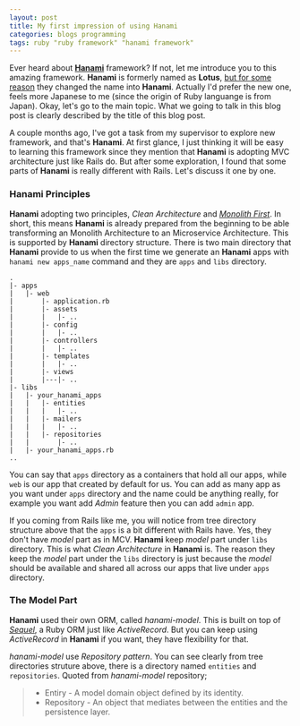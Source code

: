 ```yaml
---
layout: post
title: My first impression of using Hanami
categories: blogs programming
tags: ruby "ruby framework" "hanami framework"
---
```


Ever heard about [**Hanami**](http://hanamirb.org/) framework? If not, let me introduce you to this amazing framework. **Hanami** is formerly named as **Lotus**, [but for some reason](http://hanamirb.org/blog/2016/01/22/lotus-is-now-hanami.html) they changed the name into **Hanami**. Actually I'd prefer the new one, feels more Japanese to me (since the origin of Ruby languange is from Japan). Okay, let's go to the main topic. What we going to talk in this blog post is clearly described by the title of this blog post.

A couple months ago, I've got a task from my supervisor to explore new framework, and that's **Hanami**. At first glance, I just thinking it will be easy to learning this framework since they mention that **Hanami** is adopting MVC architecture just like Rails do. But after some exploration, I found that some parts of **Hanami** is really different with Rails. <!---We're going to discuss that difference.---> Let's discuss it one by one.

### Hanami Principles

**Hanami** adopting two principles, *Clean Architecture* and [*Monolith First*](https://martinfowler.com/bliki/MonolithFirst.html). In short, this means **Hanami** is already prepared from the beginning to be able transforming an Monolith Architecture to an Microservice Architecture. This is supported by **Hanami** directory structure. There is two main directory that **Hanami** provide to us when the first time we generate an **Hanami** apps with `hanami new apps_name` command and they are `apps` and `libs` directory.


```
.
|- apps
|   |- web
|       |- application.rb
|       |- assets
|       |   |- ..
|       |- config
|       |   |- ..
|       |- controllers
|       |   |- ..
|       |- templates
|       |   |- ..
|       |- views
|       |---|- ..
|- libs
|   |- your_hanami_apps
|   |   |- entities
|   |   |   |- ..
|   |   |- mailers
|   |   |   |- ..
|   |   |- repositories
|   |       |- ..
|   |- your_hanami_apps.rb
..
```

You can say that `apps` directory as a containers that hold all our apps, while `web` is our app that created by default for us. You can add as many app as you want under `apps` directory and the name could be anything really, for example you want add *Admin* feature then you can add `admin` app.

If you coming from Rails like me, you will notice from tree directory structure above that the `apps` is a bit different with Rails have. Yes, they don't have *model* part as in MCV. **Hanami** keep *model* part under `libs` directory. This is what *Clean Architecture* in **Hanami** is. The reason they keep the *model* part under the `libs` directory is just because the *model* should be available and shared all across our apps that live under `apps` directory.


### The Model Part

**Hanami** used their own ORM, called *hanami-model*. This is built on top of *[Sequel](https://github.com/jeremyevans/sequel)*, a Ruby ORM just like *ActiveRecord*. But you can keep using *ActiveRecord* in **Hanami** if you want, they have flexibility for that.

*hanami-model* use *Repository pattern*. You can see clearly from tree directories struture above, there is a directory named `entities` and `repositories`. Quoted from *hanami-model* repository;

> - Entiry - A model domain object defined by its identity.
> - Repository - An object that mediates between the entities and the persistence layer.
